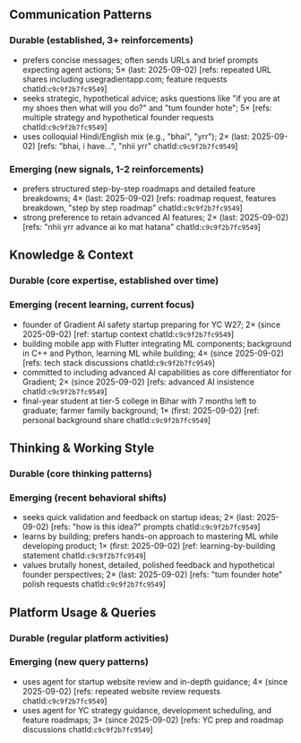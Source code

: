 ## Communication Patterns
### Durable (established, 3+ reinforcements)
- prefers concise messages; often sends URLs and brief prompts expecting agent actions; 5× (last: 2025-09-02) [refs: repeated URL shares including usegradientapp.com; feature requests chatId:`c9c9f2b7fc9549`]
- seeks strategic, hypothetical advice; asks questions like "if you are at my shoes then what will you do?" and "tum founder hote"; 5× [refs: multiple strategy and hypothetical founder requests chatId:`c9c9f2b7fc9549`]
- uses colloquial Hindi/English mix (e.g., "bhai", "yrr"); 2× (last: 2025-09-02) [refs: "bhai, i have...", "nhii yrr" chatId:`c9c9f2b7fc9549`]

### Emerging (new signals, 1-2 reinforcements)
- prefers structured step-by-step roadmaps and detailed feature breakdowns; 4× (last: 2025-09-02) [refs: roadmap request, features breakdown, "step by step roadmap" chatId:`c9c9f2b7fc9549`]
- strong preference to retain advanced AI features; 2× (last: 2025-09-02) [refs: "nhii yrr advance ai ko mat hatana" chatId:`c9c9f2b7fc9549`]

## Knowledge & Context
### Durable (core expertise, established over time)

### Emerging (recent learning, current focus)
- founder of Gradient AI safety startup preparing for YC W27; 2× (since 2025-09-02) [ref: startup context chatId:`c9c9f2b7fc9549`]
- building mobile app with Flutter integrating ML components; background in C++ and Python, learning ML while building; 4× (since 2025-09-02) [refs: tech stack discussions chatId:`c9c9f2b7fc9549`]
- committed to including advanced AI capabilities as core differentiator for Gradient; 2× (since 2025-09-02) [refs: advanced AI insistence chatId:`c9c9f2b7fc9549`]
- final-year student at tier-5 college in Bihar with 7 months left to graduate; farmer family background; 1× (first: 2025-09-02) [ref: personal background share chatId:`c9c9f2b7fc9549`]

## Thinking & Working Style
### Durable (core thinking patterns)

### Emerging (recent behavioral shifts)
- seeks quick validation and feedback on startup ideas; 2× (last: 2025-09-02) [refs: "how is this idea?" prompts chatId:`c9c9f2b7fc9549`]
- learns by building; prefers hands-on approach to mastering ML while developing product; 1× (first: 2025-09-02) [ref: learning-by-building statement chatId:`c9c9f2b7fc9549`]
- values brutally honest, detailed, polished feedback and hypothetical founder perspectives; 2× (last: 2025-09-02) [refs: "tum founder hote" polish requests chatId:`c9c9f2b7fc9549`]

## Platform Usage & Queries
### Durable (regular platform activities)

### Emerging (new query patterns)
- uses agent for startup website review and in-depth guidance; 4× (since 2025-09-02) [refs: repeated website review requests chatId:`c9c9f2b7fc9549`]
- uses agent for YC strategy guidance, development scheduling, and feature roadmaps; 3× (since 2025-09-02) [refs: YC prep and roadmap discussions chatId:`c9c9f2b7fc9549`]